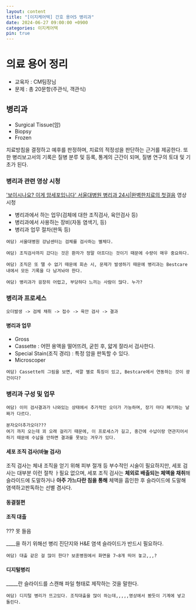 ```yaml
---
layout: content
title: "[이지케어텍] 간호 용어5 병리과"
date: 2024-06-27 09:00:00 +0900
categories: 이지케어텍
pin: true
---
```




# 의료 용어 정리
- 교육자 : CM팀장님
- 문제 : 총 20문항(주관식, 객관식)
## 병리과
- Surgical Tissue(암)
- Biopsy
- Frozen

치료방침을 결정하고 예후를 판정하며, 치료의 적정성을 판단하는 근거를 제공한다. 또한 병리보고서의 기록은 질병 분루 및 등록, 통계의 근간이 되며, 질병 연구의 토대 및 기초가 된다.


### 병리과 관련 영상 시청
['보이시나요? 이게 암세포입니다' 서울대병원 병리과 24시|완벽한치료의 첫걸음]() 영상 시청
- 병리과에서 하는 업무(검체에 대한 조직검사, 육안검사 등)
- 병리과에서 사용하는 장비(자동 염색기, 등)
- 병리과 업무 절차(판독 등)

```
여담) 서울대병원 강남센터는 검체를 검사하는 별체다.

여담) 조직검사까지 갔다는 것은 환자가 정말 아프다는 것이기 때문에 수량이 매우 중요하다.

여담) 조직은 또 땔 수 없기 때문에 회손 시, 문제가 발생하기 때문에 병리과는 Bestcare 내에서 모든 기록을 다 남겨놔야 한다.
```

```
여담) 병리과가 굉장히 어렵고, 부당하다 느끼는 사람이 많다. 누가?
```

### 병리과 프로세스
```
오더발생 -> 검체 채취 -> 접수 -> 육안 검사 -> 결과
```
#### 병리과 업무
- Gross
- Cassette : 어떤 용액을 떨어뜨려, 굳힌 후, 얇게 잘라서 검사한다.
- Special Stain(조직 경리) : 특정 암을 판독할 수 있다.
- Microscoper 

```
여담) Cassette의 그림을 보면, 색깔 별로 특징이 있고, Bestcare에서 연동하는 것이 광건이다?
```
### 병리과 구성 및 업무

```
여담) 이미 검사결과가 나와있는 상태에서 추가적인 오더가 가능하며, 장기 마다 폐기하는 날짜가 다르다.

분자오더추가오더???
여기 까지 오는데 꾀 오래 걸리기 때문에, 이 프로세스가 길고, 중간에 수납이랑 연관지어서 하기 때문에 수납을 안하면 결과를 못보는 겨우가 있다.
```

#### 세포 조직 검사(바늘 검사)
조직 검사는 체내 조직을 얻기 위해 피부 절개 등 부수적인 시술이 필요하지만, 세포 검사는 대부분 이런 절착 ㅏ필요 없으며, 세포 조직 검사는 **체외로 배출되는 체액을 채취**해 슬라이드에 도말하거나 **아주 가느다란 침을 통해** 체액을 흡인한 후 슬라이드에 도말해 염색하고판독하는 선별 겸사다.

#### 동결절편

#### 조직 대출
??? 못 들음

____을 하기 위해선 병리 진단지와 H&E 염색 슬라이드가 반드시 필요하다.

```
여담) 대출 같은 걸 많이 한다? 보훈병원에서 화면을 7~8개 띄어 놓고,,,?
```
#### 디지털병리
_____란 슬라이드를 스캔해 파일 형태로 제작하는 것을 말한다.

```
여담) 디지털 병리가 뜨고있다. 조직대출을 많이 하는데,,,,,영상에서 봤듯이 기계에 넣고 돌린다.
```


